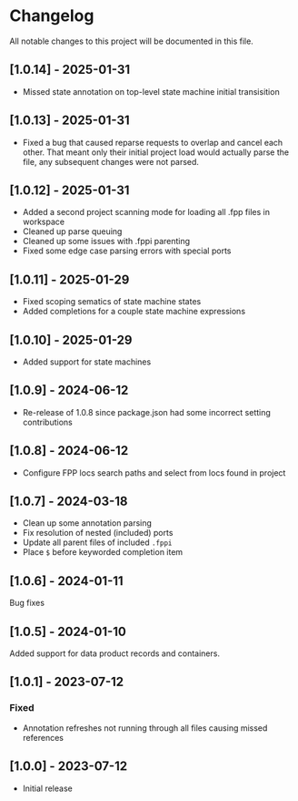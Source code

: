 # Changelog

All notable changes to this project will be documented in this file.

## [1.0.14] - 2025-01-31

- Missed state annotation on top-level state machine initial transisition

## [1.0.13] - 2025-01-31

- Fixed a bug that caused reparse requests to overlap and cancel each other. That meant only their initial project load would actually parse the file, any subsequent changes were not parsed.

## [1.0.12] - 2025-01-31

- Added a second project scanning mode for loading all .fpp files in workspace
- Cleaned up parse queuing
- Cleaned up some issues with .fppi parenting
- Fixed some edge case parsing errors with special ports

## [1.0.11] - 2025-01-29

- Fixed scoping sematics of state machine states
- Added completions for a couple state machine expressions

## [1.0.10] - 2025-01-29

- Added support for state machines

## [1.0.9] - 2024-06-12

- Re-release of 1.0.8 since package.json had some incorrect setting contributions

## [1.0.8] - 2024-06-12

- Configure FPP locs search paths and select from locs found in project

## [1.0.7] - 2024-03-18

- Clean up some annotation parsing
- Fix resolution of nested (included) ports
- Update all parent files of included `.fppi`
- Place `$` before keyworded completion item

## [1.0.6] - 2024-01-11

Bug fixes

## [1.0.5] - 2024-01-10

Added support for data product records and containers.

## [1.0.1] - 2023-07-12

### Fixed

- Annotation refreshes not running through all files causing missed references

## [1.0.0] - 2023-07-12

- Initial release
